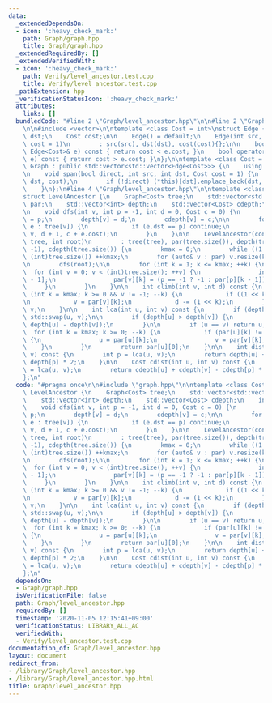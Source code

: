 ```yaml
---
data:
  _extendedDependsOn:
  - icon: ':heavy_check_mark:'
    path: Graph/graph.hpp
    title: Graph/graph.hpp
  _extendedRequiredBy: []
  _extendedVerifiedWith:
  - icon: ':heavy_check_mark:'
    path: Verify/level_ancestor.test.cpp
    title: Verify/level_ancestor.test.cpp
  _pathExtension: hpp
  _verificationStatusIcon: ':heavy_check_mark:'
  attributes:
    links: []
  bundledCode: "#line 2 \"Graph/level_ancestor.hpp\"\n\n#line 2 \"Graph/graph.hpp\"\
    \n\n#include <vector>\n\ntemplate <class Cost = int>\nstruct Edge {\n    int src,\
    \ dst;\n    Cost cost;\n\n    Edge() = default;\n    Edge(int src, int dst, Cost\
    \ cost = 1)\n        : src(src), dst(dst), cost(cost){};\n\n    bool operator<(const\
    \ Edge<Cost>& e) const { return cost < e.cost; }\n    bool operator>(const Edge<Cost>&\
    \ e) const { return cost > e.cost; }\n};\n\ntemplate <class Cost = int>\nstruct\
    \ Graph : public std::vector<std::vector<Edge<Cost>>> {\n    using std::vector<std::vector<Edge<Cost>>>::vector;\n\
    \n    void span(bool direct, int src, int dst, Cost cost = 1) {\n        (*this)[src].emplace_back(src,\
    \ dst, cost);\n        if (!direct) (*this)[dst].emplace_back(dst, src, cost);\n\
    \    }\n};\n#line 4 \"Graph/level_ancestor.hpp\"\n\ntemplate <class Cost = int>\n\
    struct LevelAncestor {\n    Graph<Cost> tree;\n    std::vector<std::vector<int>>\
    \ par;\n    std::vector<int> depth;\n    std::vector<Cost> cdepth;\n    int kmax;\n\
    \n    void dfs(int v, int p = -1, int d = 0, Cost c = 0) {\n        par[v][0]\
    \ = p;\n        depth[v] = d;\n        cdepth[v] = c;\n\n        for (const auto&\
    \ e : tree[v]) {\n            if (e.dst == p) continue;\n            dfs(e.dst,\
    \ v, d + 1, c + e.cost);\n        }\n    }\n\n    LevelAncestor(const Graph<Cost>&\
    \ tree, int root)\n        : tree(tree), par(tree.size()), depth(tree.size(),\
    \ -1), cdepth(tree.size()) {\n        kmax = 0;\n        while ((1 << kmax) <\
    \ (int)tree.size()) ++kmax;\n        for (auto& v : par) v.resize(kmax + 1);\n\
    \n        dfs(root);\n\n        for (int k = 1; k <= kmax; ++k) {\n          \
    \  for (int v = 0; v < (int)tree.size(); ++v) {\n                int p = par[v][k\
    \ - 1];\n                par[v][k] = (p == -1 ? -1 : par[p][k - 1]);\n       \
    \     }\n        }\n    }\n\n    int climb(int v, int d) const {\n        for\
    \ (int k = kmax; k >= 0 && v != -1; --k) {\n            if ((1 << k) > d) continue;\n\
    \n            v = par[v][k];\n            d -= (1 << k);\n        }\n        return\
    \ v;\n    }\n\n    int lca(int u, int v) const {\n        if (depth[u] < depth[v])\
    \ std::swap(u, v);\n\n        if (depth[u] > depth[v]) {\n            u = climb(u,\
    \ depth[u] - depth[v]);\n        }\n\n        if (u == v) return u;\n\n      \
    \  for (int k = kmax; k >= 0; --k) {\n            if (par[u][k] != par[v][k])\
    \ {\n                u = par[u][k];\n                v = par[v][k];\n        \
    \    }\n        }\n        return par[u][0];\n    }\n\n    int dist(int u, int\
    \ v) const {\n        int p = lca(u, v);\n        return depth[u] + depth[v] -\
    \ depth[p] * 2;\n    }\n\n    Cost cdist(int u, int v) const {\n        int p\
    \ = lca(u, v);\n        return cdepth[u] + cdepth[v] - cdepth[p] * 2;\n    }\n\
    };\n"
  code: "#pragma once\n\n#include \"graph.hpp\"\n\ntemplate <class Cost = int>\nstruct\
    \ LevelAncestor {\n    Graph<Cost> tree;\n    std::vector<std::vector<int>> par;\n\
    \    std::vector<int> depth;\n    std::vector<Cost> cdepth;\n    int kmax;\n\n\
    \    void dfs(int v, int p = -1, int d = 0, Cost c = 0) {\n        par[v][0] =\
    \ p;\n        depth[v] = d;\n        cdepth[v] = c;\n\n        for (const auto&\
    \ e : tree[v]) {\n            if (e.dst == p) continue;\n            dfs(e.dst,\
    \ v, d + 1, c + e.cost);\n        }\n    }\n\n    LevelAncestor(const Graph<Cost>&\
    \ tree, int root)\n        : tree(tree), par(tree.size()), depth(tree.size(),\
    \ -1), cdepth(tree.size()) {\n        kmax = 0;\n        while ((1 << kmax) <\
    \ (int)tree.size()) ++kmax;\n        for (auto& v : par) v.resize(kmax + 1);\n\
    \n        dfs(root);\n\n        for (int k = 1; k <= kmax; ++k) {\n          \
    \  for (int v = 0; v < (int)tree.size(); ++v) {\n                int p = par[v][k\
    \ - 1];\n                par[v][k] = (p == -1 ? -1 : par[p][k - 1]);\n       \
    \     }\n        }\n    }\n\n    int climb(int v, int d) const {\n        for\
    \ (int k = kmax; k >= 0 && v != -1; --k) {\n            if ((1 << k) > d) continue;\n\
    \n            v = par[v][k];\n            d -= (1 << k);\n        }\n        return\
    \ v;\n    }\n\n    int lca(int u, int v) const {\n        if (depth[u] < depth[v])\
    \ std::swap(u, v);\n\n        if (depth[u] > depth[v]) {\n            u = climb(u,\
    \ depth[u] - depth[v]);\n        }\n\n        if (u == v) return u;\n\n      \
    \  for (int k = kmax; k >= 0; --k) {\n            if (par[u][k] != par[v][k])\
    \ {\n                u = par[u][k];\n                v = par[v][k];\n        \
    \    }\n        }\n        return par[u][0];\n    }\n\n    int dist(int u, int\
    \ v) const {\n        int p = lca(u, v);\n        return depth[u] + depth[v] -\
    \ depth[p] * 2;\n    }\n\n    Cost cdist(int u, int v) const {\n        int p\
    \ = lca(u, v);\n        return cdepth[u] + cdepth[v] - cdepth[p] * 2;\n    }\n\
    };\n"
  dependsOn:
  - Graph/graph.hpp
  isVerificationFile: false
  path: Graph/level_ancestor.hpp
  requiredBy: []
  timestamp: '2020-11-05 12:15:41+09:00'
  verificationStatus: LIBRARY_ALL_AC
  verifiedWith:
  - Verify/level_ancestor.test.cpp
documentation_of: Graph/level_ancestor.hpp
layout: document
redirect_from:
- /library/Graph/level_ancestor.hpp
- /library/Graph/level_ancestor.hpp.html
title: Graph/level_ancestor.hpp
---
```


